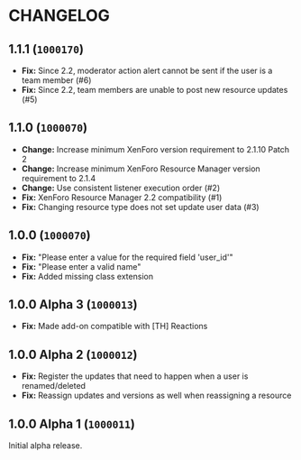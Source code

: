 CHANGELOG
==========================

## 1.1.1 (`1000170`)

- **Fix:** Since 2.2, moderator action alert cannot be sent if the user is a team member (#6)
- **Fix:** Since 2.2, team members are unable to post new resource updates (#5)

## 1.1.0 (`1000070`)

- **Change:** Increase minimum XenForo version requirement to 2.1.10 Patch 2
- **Change:** Increase minimum XenForo Resource Manager version requirement to 2.1.4
- **Change:** Use consistent listener execution order (#2)
- **Fix:** XenForo Resource Manager 2.2 compatibility (#1)
- **Fix:** Changing resource type does not set update user data (#3)

## 1.0.0 (`1000070`)

- **Fix:** "Please enter a value for the required field 'user_id'"
- **Fix:** "Please enter a valid name"
- **Fix:** Added missing class extension

## 1.0.0 Alpha 3 (`1000013`)

- **Fix:** Made add-on compatible with \[TH\] Reactions

## 1.0.0 Alpha 2 (`1000012`)

- **Fix:** Register the updates that need to happen when a user is renamed/deleted
- **Fix:** Reassign updates and versions as well when reassigning a resource

## 1.0.0 Alpha 1 (`1000011`)

Initial alpha release.